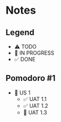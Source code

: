 # Notes

## Legend
- ⚠ TODO
- 🚧 IN PROGRESS
- ✅ DONE

## Pomodoro #1

- 🚧 US 1
  - ✅ UAT 1.1
  - ✅ UAT 1.2
  - 🚧 UAT 1.3  
